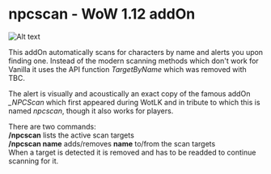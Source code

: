 # npcscan - WoW 1.12 addOn 

![Alt text](http://i.imgur.com/d7TLkZm.png)

This addOn automatically scans for characters by name and alerts you upon finding one. Instead of the modern scanning methods which don't work for Vanilla it uses the API function *TargetByName* which was removed with TBC.

The alert is visually and acoustically an exact copy of the famous addOn *_NPCScan* which first appeared during WotLK and in tribute to which this is named *npcscan*, though it also works for players.

There are two commands:<br/>
**/npcscan** lists the active scan targets<br/>
**/npcscan name** adds/removes **name** to/from the scan targets<br/>
When a target is detected it is removed and has to be readded to continue scanning for it.
